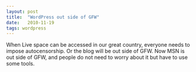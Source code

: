 ```yaml
---
layout: post
title:  "WordPress out side of GFW"
date:   2010-11-19
tags: wordpress
---
```

When Live space can be accessed in our great country, everyone needs to impose autocensorship. Or the blog will be out side of GFW. Now MSN is out side of GFW, and people do not need to worry about it but have to use some tools.
